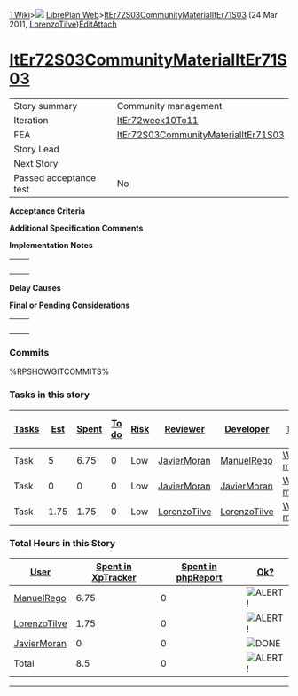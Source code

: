 [TWiki](Main_WebHome)&gt;![](/twiki/pub/TWiki/TWikiDocGraphics/web-bg-small.gif) [LibrePlan Web](LibrePlan_WebHome)&gt;[ItEr72S03CommunityMaterialItEr71S03](LibrePlan_ItEr72S03CommunityMaterialItEr71S03 "Topic revision: 5 (24 Mar 2011 - 19:38:58)") (24 Mar 2011, [LorenzoTilve](Main_LorenzoTilve))[Edit](LibrePlan_ItEr72S03CommunityMaterialItEr71S03?t=1520343665 "Edit this topic text")[Attach](/twiki/bin/attach/LibrePlan/ItEr72S03CommunityMaterialItEr71S03 "Attach an image or document to this topic")  

 [ItEr72S03CommunityMaterialItEr71S03](LibrePlan_ItEr72S03CommunityMaterialItEr71S03)
=====================================================================================

|                        |                                                                                      |
|------------------------|--------------------------------------------------------------------------------------|
| Story summary          | Community management                                                                 |
| Iteration              | [ItEr72week10To11](LibrePlan_ItEr72week10To11)                                       |
| FEA                    | [ItEr72S03CommunityMaterialItEr71S03](LibrePlan_ItEr72S03CommunityMaterialItEr71S03) |
| Story Lead             |                                                                                      |
| Next Story             |                                                                                      |
| Passed acceptance test | No                                                                                   |

**Acceptance Criteria**

**Additional Specification Comments**

**Implementation Notes**

|     |     |
|-----|-----|
|     |     |

**Delay Causes**

**Final or Pending Considerations**

|     |     |
|-----|-----|
|     |     |

###  Commits

%RPSHOWGITCOMMITS%

###  Tasks in this story

| [Tasks](LibrePlan_ItEr72S03CommunityMaterialItEr71S03?sortcol=0;table=2;up=0#sorted_table "Sort by this column") | [Est](LibrePlan_ItEr72S03CommunityMaterialItEr71S03?sortcol=1;table=2;up=0#sorted_table "Sort by this column") | [Spent](LibrePlan_ItEr72S03CommunityMaterialItEr71S03?sortcol=2;table=2;up=0#sorted_table "Sort by this column") | [To do](LibrePlan_ItEr72S03CommunityMaterialItEr71S03?sortcol=3;table=2;up=0#sorted_table "Sort by this column") | [Risk](LibrePlan_ItEr72S03CommunityMaterialItEr71S03?sortcol=4;table=2;up=0#sorted_table "Sort by this column") | [Reviewer](LibrePlan_ItEr72S03CommunityMaterialItEr71S03?sortcol=5;table=2;up=0#sorted_table "Sort by this column") | [Developer](LibrePlan_ItEr72S03CommunityMaterialItEr71S03?sortcol=6;table=2;up=0#sorted_table "Sort by this column") | [Task Name](LibrePlan_ItEr72S03CommunityMaterialItEr71S03?sortcol=7;table=2;up=0#sorted_table "Sort by this column") | [Start Date](LibrePlan_ItEr72S03CommunityMaterialItEr71S03?sortcol=8;table=2;up=0#sorted_table "Sort by this column") | [Est End Date](LibrePlan_ItEr72S03CommunityMaterialItEr71S03?sortcol=9;table=2;up=0#sorted_table "Sort by this column") | [End Date](LibrePlan_ItEr72S03CommunityMaterialItEr71S03?sortcol=10;table=2;up=0#sorted_table "Sort by this column") |
|------------------------------------------------------------------------------------------------------------------|----------------------------------------------------------------------------------------------------------------|------------------------------------------------------------------------------------------------------------------|------------------------------------------------------------------------------------------------------------------|-----------------------------------------------------------------------------------------------------------------|---------------------------------------------------------------------------------------------------------------------|----------------------------------------------------------------------------------------------------------------------|----------------------------------------------------------------------------------------------------------------------|-----------------------------------------------------------------------------------------------------------------------|-------------------------------------------------------------------------------------------------------------------------|----------------------------------------------------------------------------------------------------------------------|
| Task                                                                                                             | 5                                                                                                              | 6.75                                                                                                             | 0                                                                                                                | Low                                                                                                             | [JavierMoran](Main_JavierMoran)                                                                                     | [ManuelRego](Main_ManuelRego)                                                                                        | [Web project management](LibrePlan_AnA06S01CommnityMaterial#TasK2)                                                   |                                                                                                                       |                                                                                                                         |                                                                                                                      |
| Task                                                                                                             | 0                                                                                                              | 0                                                                                                                | 0                                                                                                                | Low                                                                                                             | [JavierMoran](Main_JavierMoran)                                                                                     | [JavierMoran](Main_JavierMoran)                                                                                      | [Web project management](LibrePlan_AnA06S01CommnityMaterial#TasK2)                                                   |                                                                                                                       |                                                                                                                         |                                                                                                                      |
| Task                                                                                                             | 1.75                                                                                                           | 1.75                                                                                                             | 0                                                                                                                | Low                                                                                                             | [LorenzoTilve](Main_LorenzoTilve)                                                                                   | [LorenzoTilve](Main_LorenzoTilve)                                                                                    | [Web project management](LibrePlan_AnA06S01CommnityMaterial#TasK2)                                                   |                                                                                                                       |                                                                                                                         |                                                                                                                      |

###  Total Hours in this Story

| [User](LibrePlan_ItEr72S03CommunityMaterialItEr71S03?sortcol=0;table=3;up=0#sorted_table "Sort by this column") | [Spent in XpTracker](LibrePlan_ItEr72S03CommunityMaterialItEr71S03?sortcol=1;table=3;up=0#sorted_table "Sort by this column") | [Spent in phpReport](LibrePlan_ItEr72S03CommunityMaterialItEr71S03?sortcol=2;table=3;up=0#sorted_table "Sort by this column") | [Ok?](LibrePlan_ItEr72S03CommunityMaterialItEr71S03?sortcol=3;table=3;up=0#sorted_table "Sort by this column") |
|-----------------------------------------------------------------------------------------------------------------|-------------------------------------------------------------------------------------------------------------------------------|-------------------------------------------------------------------------------------------------------------------------------|----------------------------------------------------------------------------------------------------------------|
| [ManuelRego](Main_ManuelRego)                                                                                   | 6.75                                                                                                                          | 0                                                                                                                             | ![ALERT!](/twiki/pub/TWiki/TWikiDocGraphics/warning.gif "ALERT!")                                              |
| [LorenzoTilve](Main_LorenzoTilve)                                                                               | 1.75                                                                                                                          | 0                                                                                                                             | ![ALERT!](/twiki/pub/TWiki/TWikiDocGraphics/warning.gif "ALERT!")                                              |
| [JavierMoran](Main_JavierMoran)                                                                                 | 0                                                                                                                             | 0                                                                                                                             | ![DONE](/twiki/pub/TWiki/TWikiDocGraphics/choice-yes.gif "DONE")                                               |
| Total                                                                                                           | 8.5                                                                                                                           | 0                                                                                                                             | ![ALERT!](/twiki/pub/TWiki/TWikiDocGraphics/warning.gif "ALERT!")                                              |

------------------------------------------------------------------------
